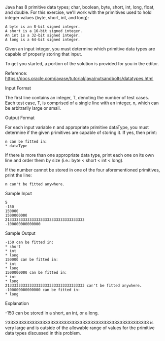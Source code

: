 Java has 8 primitive data types; char, boolean, byte, short, int, long, float, and double. For this exercise, we'll work with the primitives used to hold integer values (byte, short, int, and long):

    A byte is an 8-bit signed integer.
    A short is a 16-bit signed integer.
    An int is a 32-bit signed integer.
    A long is a 64-bit signed integer.

Given an input integer, you must determine which primitive data types are capable of properly storing that input.

To get you started, a portion of the solution is provided for you in the editor.

Reference: https://docs.oracle.com/javase/tutorial/java/nutsandbolts/datatypes.html

Input Format

The first line contains an integer, T, denoting the number of test cases.  
Each test case, T, is comprised of a single line with an integer, n, which can be arbitrarily large or small.

Output Format

For each input variable n and appropriate primitive dataType, you must determine if the given primitives are capable of storing it. If yes, then print:

    n can be fitted in:
    * dataType

If there is more than one appropriate data type, print each one on its own line and order them by size (i.e.:
byte < short < int < long).

If the number cannot be stored in one of the four aforementioned primitives, print the line:

    n can't be fitted anywhere.

Sample Input

    5
    -150
    150000
    1500000000
    213333333333333333333333333333333333
    -100000000000000

Sample Output

    -150 can be fitted in:
    * short
    * int
    * long
    150000 can be fitted in:
    * int
    * long
    1500000000 can be fitted in:
    * int
    * long
    213333333333333333333333333333333333 can't be fitted anywhere.
    -100000000000000 can be fitted in:
    * long

Explanation

-150 can be stored in a short, an int, or a long.

233333333333333333333333333333333333333333333333333333 is very large and is outside of the allowable range of values for the primitive data types discussed in this problem.
